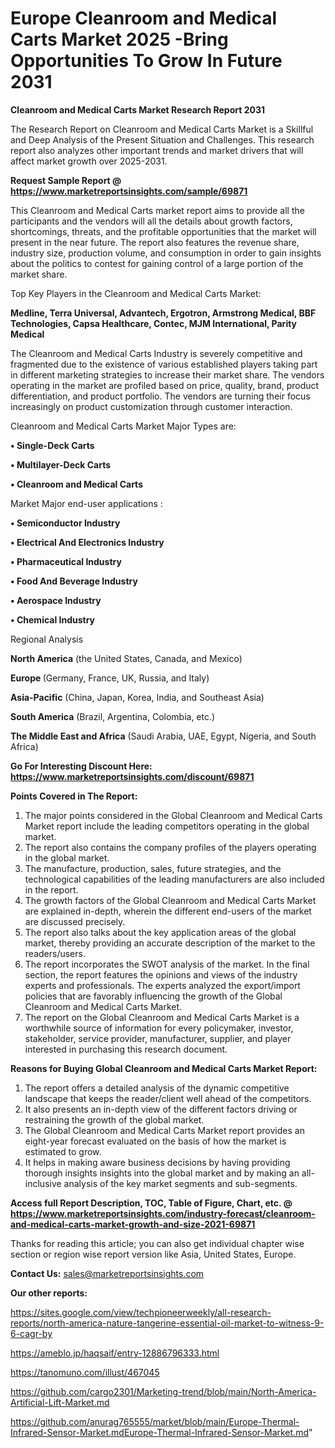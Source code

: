 # Europe Cleanroom and Medical Carts Market 2025 -Bring Opportunities To Grow In Future 2031

<strong>Cleanroom and Medical Carts Market Research Report 2031</strong>

The Research Report on Cleanroom and Medical Carts Market is a Skillful and Deep Analysis of the Present Situation and Challenges. This research report also analyzes other important trends and market drivers that will affect market growth over 2025-2031.

<strong>Request Sample Report @ <a href=https://www.marketreportsinsights.com/sample/69871>https://www.marketreportsinsights.com/sample/69871</a></strong>

This Cleanroom and Medical Carts market report aims to provide all the participants and the vendors will all the details about growth factors, shortcomings, threats, and the profitable opportunities that the market will present in the near future. The report also features the revenue share, industry size, production volume, and consumption in order to gain insights about the politics to contest for gaining control of a large portion of the market share.

Top Key Players in the Cleanroom and Medical Carts Market:

<strong>Medline, Terra Universal, Advantech, Ergotron, Armstrong Medical, BBF Technologies, Capsa Healthcare, Contec, MJM International, Parity Medical</strong>

The Cleanroom and Medical Carts Industry is severely competitive and fragmented due to the existence of various established players taking part in different marketing strategies to increase their market share. The vendors operating in the market are profiled based on price, quality, brand, product differentiation, and product portfolio. The vendors are turning their focus increasingly on product customization through customer interaction.

Cleanroom and Medical Carts Market Major Types are:

<strong>• Single-Deck Carts

• Multilayer-Deck Carts

• Cleanroom and Medical Carts</strong>

Market Major end-user applications :

<strong>• Semiconductor Industry

• Electrical And Electronics Industry

• Pharmaceutical Industry

• Food And Beverage Industry

• Aerospace Industry

• Chemical Industry</strong>

Regional Analysis

</u><strong><b>North America</b></strong> (the United States, Canada, and Mexico)

<strong><b>Europe </b></strong>(Germany, France, UK, Russia, and Italy)

<strong><b>Asia-Pacific</b></strong> (China, Japan, Korea, India, and Southeast Asia)

<strong><b>South America</b></strong> (Brazil, Argentina, Colombia, etc.)

<strong><b>The Middle East and Africa</b></strong> (Saudi Arabia, UAE, Egypt, Nigeria, and South Africa)

<strong>Go For Interesting Discount Here: <a href=https://www.marketreportsinsights.com/discount/69871>https://www.marketreportsinsights.com/discount/69871</a></strong>

<strong>Points Covered in The Report:</strong>
<ol>
  <li>The major points considered in the Global Cleanroom and Medical Carts Market report include the leading competitors operating in the global market.</li>
  <li>The report also contains the company profiles of the players operating in the global market.</li>
  <li>The manufacture, production, sales, future strategies, and the technological capabilities of the leading manufacturers are also included in the report.</li>
  <li>The growth factors of the Global Cleanroom and Medical Carts Market are explained in-depth, wherein the different end-users of the market are discussed precisely.</li>
  <li>The report also talks about the key application areas of the global market, thereby providing an accurate description of the market to the readers/users.</li>
  <li>The report incorporates the SWOT analysis of the market. In the final section, the report features the opinions and views of the industry experts and professionals. The experts analyzed the export/import policies that are favorably influencing the growth of the Global Cleanroom and Medical Carts Market.</li>
  <li>The report on the Global Cleanroom and Medical Carts Market is a worthwhile source of information for every policymaker, investor, stakeholder, service provider, manufacturer, supplier, and player interested in purchasing this research document.</li>
</ol>
<strong>Reasons for Buying Global Cleanroom and Medical Carts Market Report:</strong>

<ol>
  <li>The report offers a detailed analysis of the dynamic competitive landscape that keeps the reader/client well ahead of the competitors.</li>
  <li>It also presents an in-depth view of the different factors driving or restraining the growth of the global market.</li>
  <li>The Global Cleanroom and Medical Carts Market report provides an eight-year forecast evaluated on the basis of how the market is estimated to grow.</li>
  <li>It helps in making aware business decisions by having providing thorough insights insights into the global market and by making an all-inclusive analysis of the key market segments and sub-segments.</li>
</ol>
<strong>Access full Report Description, TOC, Table of Figure, Chart, etc. @ <a href=https://www.marketreportsinsights.com/industry-forecast/cleanroom-and-medical-carts-market-growth-and-size-2021-69871>https://www.marketreportsinsights.com/industry-forecast/cleanroom-and-medical-carts-market-growth-and-size-2021-69871</a></strong>


Thanks for reading this article; you can also get individual chapter wise section or region wise report version like Asia, United States, Europe.

<strong>Contact Us:</strong>
sales@marketreportsinsights.com

<strong>Our other reports:</strong>

<a href=https://sites.google.com/view/techpioneerweekly/all-research-reports/north-america-nature-tangerine-essential-oil-market-to-witness-9-6-cagr-by>https://sites.google.com/view/techpioneerweekly/all-research-reports/north-america-nature-tangerine-essential-oil-market-to-witness-9-6-cagr-by</a>

<a href=https://ameblo.jp/haqsaif/entry-12886796333.html>https://ameblo.jp/haqsaif/entry-12886796333.html</a>

<a href=https://tanomuno.com/illust/467045>https://tanomuno.com/illust/467045</a>

<a href=https://github.com/cargo2301/Marketing-trend/blob/main/North-America-Artificial-Lift-Market.md>https://github.com/cargo2301/Marketing-trend/blob/main/North-America-Artificial-Lift-Market.md</a>

<a href=https://github.com/anurag765555/market/blob/main/Europe-Thermal-Infrared-Sensor-Market.mdEurope-Thermal-Infrared-Sensor-Market.md>https://github.com/anurag765555/market/blob/main/Europe-Thermal-Infrared-Sensor-Market.mdEurope-Thermal-Infrared-Sensor-Market.md</a>"
